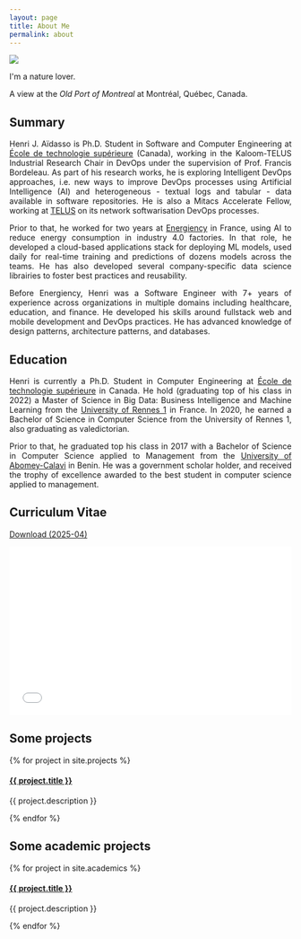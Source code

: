 ```yaml
---
layout: page
title: About Me
permalink: about
---
```


<div style="text-align: justify" class="custom-font">

<img class="mx-auto !mb-0 h-56" src="{{site.baseurl}}/assets/img/nature.jpg">
<p class="!py-0 !mb-0 dark:text-slate-300">I'm a nature lover.</p>
<p class="text-gray-500 dark:text-slate-400 !py-0 !mt-0 !text-xs">A view at the <i>Old Port of Montreal</i> at Montréal, Québec, Canada.</p>

<h2 class="dark:text-stone-200 mt-32">Summary</h2>
<p class="dark:text-stone-300">
Henri J. Aïdasso is Ph.D. Student in Software and Computer Engineering at <a href="https://etsmtl.ca" target="_blank">École de technologie supérieure</a> (Canada), working in the Kaloom-TELUS Industrial Research Chair in DevOps under the supervision of Prof. Francis Bordeleau. As part of his research works, he is exploring Intelligent DevOps approaches, i.e. new ways to improve DevOps processes using Artificial Intelligence (AI) and heterogeneous - textual logs and tabular - data available in software repositories. He is also a Mitacs Accelerate Fellow, working at <a href="https://www.telus.com/en/blog/business/what-is-a-software-defined-wide-area-network-sd-wan" target="_blank">TELUS</a> on its network softwarisation DevOps processes.

Prior to that, he worked for two years at <a class="text-gray-500 dark:text-stone-300" href="https://www.energiency.com/" target="_blank">Energiency</a> in France, using AI to reduce energy consumption in industry 4.0 factories. In that role, he developed a cloud-based applications stack for deploying ML models, used daily for real-time training and predictions of dozens models across the teams. He has also developed several company-specific data science librairies to foster best practices and reusability.

Before Energiency, Henri was a Software Engineer with 7+ years of experience across organizations in multiple domains including healthcare, education, and finance. He developed his skills around fullstack web and mobile development and DevOps practices. He has advanced knowledge of design patterns, architecture patterns, and databases.
</p>

<h2 class="dark:text-stone-200">Education</h2>
<p class="dark:text-stone-300">
Henri is currently a Ph.D. Student in Computer Engineering at <a href="https://etsmtl.ca" target="_blank">École de technologie supérieure</a> in Canada.
He hold (graduating top of his class in 2022) a <span class="">Master of Science in Big Data: Business Intelligence and Machine Learning</span> from the <a href="https://www.univ-rennes.fr" target="_blank">University of Rennes 1</a> in France.
In 2020, he earned a Bachelor of Science in Computer Science from the University of Rennes 1, also graduating as valedictorian.

Prior to that, he graduated top his class in 2017 with a Bachelor of Science in Computer Science applied to Management from the <a href="https://uac.bj/" target="_blank">University of Abomey-Calavi</a> in Benin. He was a government scholar holder, and received the trophy of excellence awarded to the best student in computer science applied to management.
</p>

<h2 class="dark:text-stone-200">Curriculum Vitae</h2>
 <p><a href="{{site.baseurl}}/assets/raw/202504_CV_Henri_Aidasso__en_.pdf" class="dark:text-stone-300" target="_blank">Download (2025-04)</a></p>
 <iframe
 src="{{site.baseurl}}/assets/js/viewer/viewer.html?file={{site.baseurl}}/assets/raw/202504_CV_Henri_Aidasso__en_.pdf"
 width="100%"
 height="300px"
 style="border: none;"></iframe>

<h2 class="dark:text-stone-200">Some projects</h2>
<div>
  {% for project in site.projects %}
    <div>
  <h4><a class="!mb-0" href="{{ project.link }}" class="dark:text-stone-300" target="_blank">{{ project.title }}</a></h4>
  <p class="text-md text-stone-500 dark:text-stone-300 !mt-0">{{ project.description }}</p>
    </div>
  {% endfor %}
</div>

<h2 class="dark:text-stone-200 hidden">Some academic projects</h2>
<div class="hidden">
  {% for project in site.academics %}
    <div>
  <h4><a class="!mb-0" href="{{ project.link }}" class="dark:text-stone-300" target="_blank">{{ project.title }}</a></h4>
  <p class="text-md text-stone-500 dark:text-stone-300 !mt-0">{{ project.description }}</p>
    </div>
  {% endfor %}
</div>
</div>
